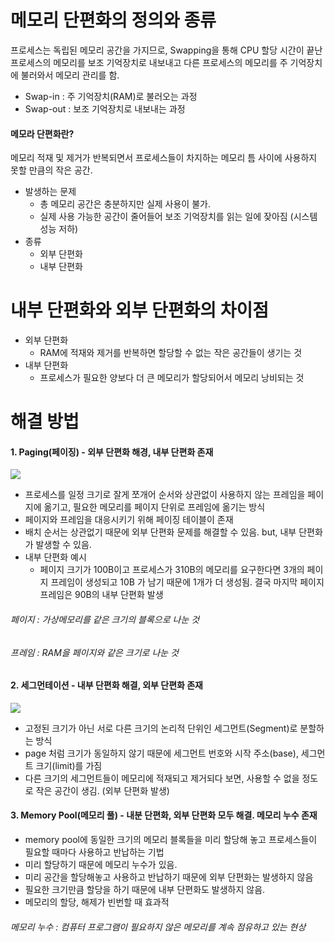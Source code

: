 # 메모리 단편화의 정의와 종류
프로세스는 독립된 메모리 공간을 가지므로, Swapping을 통해 CPU 할당 시간이 끝난 프로세스의 메모리를 보조 기억장치로 내보내고 다른 프로세스의 메모리를 주 기억장치에 불러와서 메모리 관리를 함.
- Swap-in : 주 기억장치(RAM)로 불러오는 과정
- Swap-out : 보조 기억장치로 내보내는 과정

#### 메모라 단편화란?
메모리 적재 및 제거가 반복되면서 프로세스들이 차지하는 메모리 틈 사이에 사용하지 못할 만큼의 작은 공간.
- 발생하는 문제
  - 총 메모리 공간은 충분하지만 실제 사용이 불가.
  - 실제 사용 가능한 공간이 줄어들어 보조 기억장치를 읽는 일에 잦아짐 (시스템 성능 저하)
- 종류
  - 외부 단편화
  - 내부 단편화

# 내부 단편화와 외부 단편화의 차이점
- 외부 단편화
    - RAM에 적재와 제거를 반복하면 할당할 수 없는 작은 공간들이 생기는 것
- 내부 단편화
    - 프로세스가 필요한 양보다 더 큰 메모리가 할당되어서 메모리 낭비되는 것

# 해결 방법
#### 1. Paging(페이징) - 외부 단편화 해경, 내부 단편화 존재
<img src="https://img1.daumcdn.net/thumb/R1280x0/?scode=mtistory2&fname=https%3A%2F%2Fblog.kakaocdn.net%2Fdn%2FkTRg1%2FbtrsWKBL1Yv%2FXMO4Um3MYwDlIYPCkxS6g0%2Fimg.png">

- 프로세스를 일정 크기로 잘게 쪼개어 순서와 상관없이 사용하지 않는 프레임을 페이지에 옮기고, 필요한 메모리를 페이지 단위로 프레임에 옮기는 방식
- 페이지와 프레임을 대응시키기 위해 페이징 테이블이 존재
- 배치 순서는 상관없기 때문에 외부 단편화 문제를 해결할 수 있음. but, 내부 단편화가 발생할 수 있음.
- 내부 단편화 예시
  - 페이지 크기가 100B이고 프로세스가 310B의 메모리를 요구한다면 3개의 페이지 프레임이 생성되고 10B 가 남기 때문에 1개가 더 생성됨. 결국 마지막 페이지 프레임은 90B의 내부 단편화 발생
###### 페이지 : 가상메모리를 같은 크기의 블록으로 나눈 것
###### 프레임 : RAM을 페이지와 같은 크기로 나눈 것

#### 2. 세그먼테이션 - 내부 단편화 해결, 외부 단편화 존재
<img src="https://velog.velcdn.com/images/hanhs4544/post/2104f437-1c2a-4c60-945f-5803db6ce396/image.png">

- 고정된 크기가 아닌 서로 다른 크기의 논리적 단위인 세그먼트(Segment)로 분할하는 방식
- page 처럼 크기가 동일하지 않기 때문에 세그먼트 번호와 시작 주소(base), 세그먼트 크기(limit)를 가짐
- 다른 크기의 세그먼트들이 메모리에 적재되고 제거되다 보면, 사용할 수 없을 정도로 작은 공간이 생김. (외부 단편화 발생)

#### 3. Memory Pool(메모리 풀) - 내분 단편화, 외부 단편화 모두 해결. 메모리 누수 존재
- memory pool에 동일한 크기의 메모리 블록들을 미리 할당해 놓고 프로세스들이 필요할 때마다 사용하고 반납하는 기법
- 미리 할당하기 때문에 메모리 누수가 있음.
- 미리 공간을 할당해놓고 사용하고 반납하기 때문에 외부 단편화는 발생하지 않음
- 필요한 크기만큼 할당을 하기 때문에 내부 단편화도 발생하지 않음. 
- 메모리의 할당, 해제가 빈번할 때 효과적
###### 메모리 누수 : 컴퓨터 프로그램이 필요하지 않은 메모리를 계속 점유하고 있는 현상
